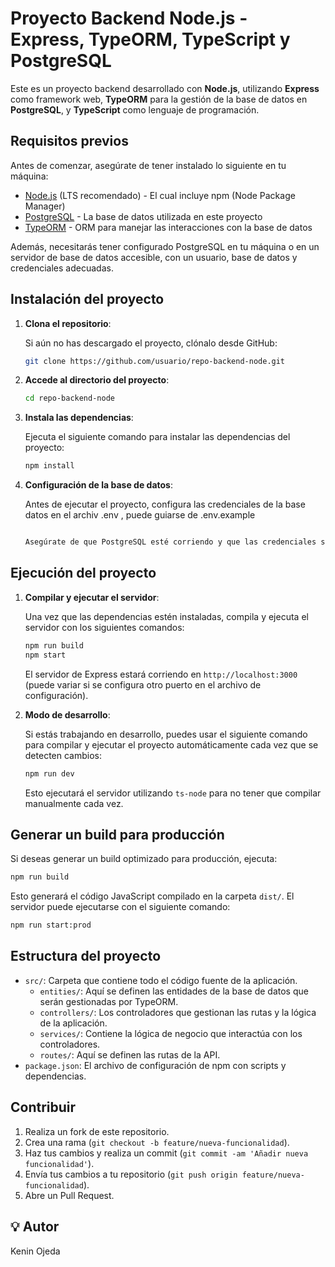 
# Proyecto Backend Node.js - Express, TypeORM, TypeScript y PostgreSQL

Este es un proyecto backend desarrollado con **Node.js**, utilizando **Express** como framework web, **TypeORM** para la gestión de la base de datos en **PostgreSQL**, y **TypeScript** como lenguaje de programación.

## Requisitos previos

Antes de comenzar, asegúrate de tener instalado lo siguiente en tu máquina:

- [Node.js](https://nodejs.org/) (LTS recomendado) - El cual incluye npm (Node Package Manager)
- [PostgreSQL](https://www.postgresql.org/download/) - La base de datos utilizada en este proyecto
- [TypeORM](https://typeorm.io/) - ORM para manejar las interacciones con la base de datos

Además, necesitarás tener configurado PostgreSQL en tu máquina o en un servidor de base de datos accesible, con un usuario, base de datos y credenciales adecuadas.

## Instalación del proyecto

1. **Clona el repositorio**:

   Si aún no has descargado el proyecto, clónalo desde GitHub:

   ```bash
   git clone https://github.com/usuario/repo-backend-node.git
   ```

2. **Accede al directorio del proyecto**:

   ```bash
   cd repo-backend-node
   ```

3. **Instala las dependencias**:

   Ejecuta el siguiente comando para instalar las dependencias del proyecto:

   ```bash
   npm install
   ```

4. **Configuración de la base de datos**:

   Antes de ejecutar el proyecto, configura las credenciales de la base datos en el archiv .env , puede guiarse de .env.example

   ```bash

   Asegúrate de que PostgreSQL esté corriendo y que las credenciales sean correctas. La opción `synchronize` está habilitada para sincronizar el esquema de la base de datos con las entidades definidas, pero solo debe usarse en desarrollo.

## Ejecución del proyecto

1. **Compilar y ejecutar el servidor**:

   Una vez que las dependencias estén instaladas, compila y ejecuta el servidor con los siguientes comandos:

   ```bash
   npm run build
   npm start
   ```

   El servidor de Express estará corriendo en `http://localhost:3000` (puede variar si se configura otro puerto en el archivo de configuración).

2. **Modo de desarrollo**:

   Si estás trabajando en desarrollo, puedes usar el siguiente comando para compilar y ejecutar el proyecto automáticamente cada vez que se detecten cambios:

   ```bash
   npm run dev
   ```

   Esto ejecutará el servidor utilizando `ts-node` para no tener que compilar manualmente cada vez.

## Generar un build para producción

Si deseas generar un build optimizado para producción, ejecuta:

```bash
npm run build
```

Esto generará el código JavaScript compilado en la carpeta `dist/`. El servidor puede ejecutarse con el siguiente comando:

```bash
npm run start:prod
```

## Estructura del proyecto

- `src/`: Carpeta que contiene todo el código fuente de la aplicación.
    - `entities/`: Aquí se definen las entidades de la base de datos que serán gestionadas por TypeORM.
    - `controllers/`: Los controladores que gestionan las rutas y la lógica de la aplicación.
    - `services/`: Contiene la lógica de negocio que interactúa con los controladores.
    - `routes/`: Aquí se definen las rutas de la API.
- `package.json`: El archivo de configuración de npm con scripts y dependencias.

## Contribuir

1. Realiza un fork de este repositorio.
2. Crea una rama (`git checkout -b feature/nueva-funcionalidad`).
3. Haz tus cambios y realiza un commit (`git commit -am 'Añadir nueva funcionalidad'`).
4. Envía tus cambios a tu repositorio (`git push origin feature/nueva-funcionalidad`).
5. Abre un Pull Request.

## 💡 Autor

Kenin Ojeda 
